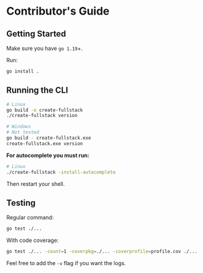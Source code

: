 # Contributor's Guide

## Getting Started

Make sure you have `go 1.19`+.

Run:

```bash
go install .
```

## Running the CLI

```bash
# Linux
go build -o create-fullstack
./create-fullstack version

# Windows
# Not tested
go build - create-fullstack.exe
create-fullstack.exe version
```

**For autocomplete you must run:**

```bash
# Linux
./create-fullstack -install-autocomplete
```

Then restart your shell.

## Testing

Regular command:

```bash
go test ./...
```

With code coverage:

```bash
go test ./... -count=1 -coverpkg=./... -coverprofile=profile.cov ./... && go tool cover -func profile.cov
```

Feel free to add the `-v` flag if you want the logs.
